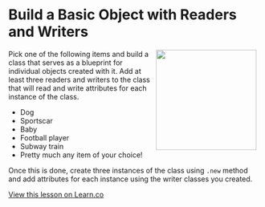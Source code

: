 

# Build a Basic Object with Readers and Writers
<img src="https://after-school-assets.s3.amazonaws.com/oo-austin-powers.jpg" width="200px" align="right" hspace="10"> Pick one of the following items and build a class that serves as a blueprint for individual objects created with it. Add at least three readers and writers to the class that will read and write attributes for each instance of the class.

+ Dog
+ Sportscar
+ Baby
+ Football player
+ Subway train
+ Pretty much any item of your choice!

Once this is done, create three instances of the class using `.new` method and add attributes for each instance using the writer classes you created.


<a href='https://learn.co/lessons/hs-basic-objects-mini-lab' data-visibility='hidden'>View this lesson on Learn.co</a>
